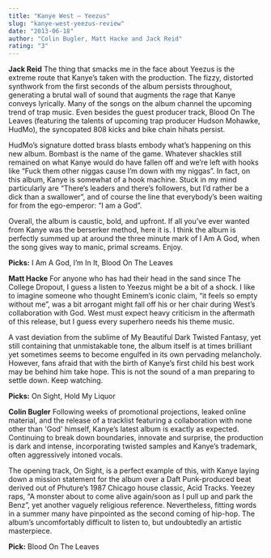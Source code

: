 ```yaml
---
title: "Kanye West – Yeezus"
slug: "kanye-west-yeezus-review"
date: "2013-06-18"
author: "Colin Bugler, Matt Hacke and Jack Reid"
rating: "3"
---
```


**Jack Reid** The thing that smacks me in the face about Yeezus is the extreme route that Kanye’s taken with the production. The fizzy, distorted synthwork from the first seconds of the album persists throughout, generating a brutal wall of sound that augments the rage that Kanye conveys lyrically. Many of the songs on the album channel the upcoming trend of trap music. Even besides the guest producer track, Blood On The Leaves (featuring the talents of upcoming trap producer Hudson Mohawke, HudMo), the syncopated 808 kicks and bike chain hihats persist.

HudMo’s signature dotted brass blasts embody what’s happening on this new album. Bombast is the name of the game. Whatever shackles still remained on what Kanye would do have fallen off and we’re left with hooks like “Fuck them other niggas cause I’m down with my niggas”. In fact, on this album, Kanye is somewhat of a hook machine. Stuck in my mind particularly are “There’s leaders and there’s followers, but I’d rather be a dick than a swallower”, and of course the line that everybody’s been waiting for from the ego-emperor: “I am a God”.

Overall, the album is caustic, bold, and upfront. If all you’ve ever wanted from Kanye was the berserker method, here it is. I think the album is perfectly summed up at around the three minute mark of I Am A God, when the song gives way to manic, primal screams. Enjoy.

**Picks:** I Am A God, I’m In It, Blood On The Leaves

**Matt Hacke** For anyone who has had their head in the sand since The College Dropout, I guess a listen to Yeezus might be a bit of a shock. I like to imagine someone who thought Eminem’s iconic claim, “it feels so empty without me”, was a bit arrogant might fall off his or her chair during West’s collaboration with God. West must expect heavy criticism in the aftermath of this release, but I guess every superhero needs his theme music.

A vast deviation from the sublime of My Beautiful Dark Twisted Fantasy, yet still containing that unmistakable tone, the album itself is at times brilliant yet sometimes seems to become engulfed in its own pervading melancholy. However, fans afraid that with the birth of Kanye’s first child his best work may be behind him take hope. This is not the sound of a man preparing to settle down. Keep watching.

**Picks:** On Sight, Hold My Liquor

**Colin Bugler** Following weeks of promotional projections, leaked online material, and the release of a tracklist featuring a collaboration with none other than 'God' himself, Kanye’s latest album is exactly as expected. Continuing to break down boundaries, innovate and surprise, the production is dark and intense, incorporating twisted samples and Kanye’s trademark, often aggressively intoned vocals.

The opening track, On Sight, is a perfect example of this, with Kanye laying down a mission statement for the album over a Daft Punk-produced beat derived out of Phuture’s 1987 Chicago house classic, Acid Tracks. Yeezey raps, “A monster about to come alive again/soon as I pull up and park the Benz”, yet another vaguely religious reference. Nevertheless, fitting words in a summer many have pinpointed as the second coming of hip-hop. The album’s uncomfortably difficult to listen to, but undoubtedly an artistic masterpiece.

**Pick:** Blood On The Leaves
